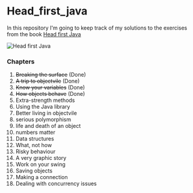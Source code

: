 # Head_first_java
 
In this repository I'm going to keep track of my solutions to the exercises from the book [Head first Java](https://www.amazon.com/_/dp/1491910771?tag=oreilly20-20)

![Head first Java](https://m.media-amazon.com/images/W/IMAGERENDERING_521856-T1/images/I/41X08AfoP5L._SX430_BO1,204,203,200_.jpg)

### Chapters

1. ~~Breaking the surface~~ (Done)
2. ~~A trip to objectvile~~ (Done)
3. ‍‍‍‍‍‍‍‍~~Know your variables~~ (Done)
4. ~~How objects behave~~ (Done)
5. Extra-strength methods
6. Using the Java library
7. Better living in objectvile 
8. serious polymorphism
9. life and death of an object
10. numbers matter
11. Data structures
12. What, not how 
13. Risky behaviour
14. A very graphic story
15. Work on your swing
16. Saving objects
17. Making a connection
18. Dealing with concurrency issues
